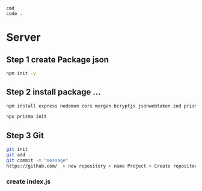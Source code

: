 ### 
```
cmd
code .
```
# Server

## Step 1 create Package json
```bash
npm init -y
```

## Step 2 install package ...
```bash
npm install express nodemon cors morgan bcryptjs jsonwebtoken zod prisma

```
```bash
npx prisma init
```
## Step 3 Git
```bash
git init
git add .
git commit -m "message"
https://github.com/  > new repository > name Project > Create repository
```
### create index.js